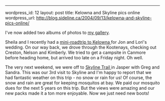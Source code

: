 --- 
wordpress_id: 12
layout: post
title: Kelowna and Skyline pics online
wordpress_url: http://blog.sideline.ca/2004/09/13/kelowna-and-skyline-pics-online/

<p>I've now added two albums of photos to <a href="http://my.aream.ca/photos">my gallery</a>. </p>
<p>Sheila and I recently had a <a href="http://my.aream.ca/photos/albums/33.aspx">mini-roadtrip to Kelowna </a>for Jon and Lori's wedding. On our way back, we drove through the Kootenays, checking out Creston, Nelson and Kimberly. We tried to get a campsite in Canmore before heading home, but arrived too late on a Friday night. Oh well.</p>
<p>The very next weekend, we were off to <a href="http://my.aream.ca/photos/albums/32.aspx">Skyline Trail </a>in Jasper with Greg and Sandra. This was our 3rd visit to Skyline and I'm happy to report that we had fantastic weather on this trip - no snow or rain for us! Of course, the snow and rain are great for keeping mosquitos at bay. We paid our mosquito dues for the next 5 years on this trip. But the views were amazing and our new packs made it a ton more enjoyable. Now we just need new boots!</p>

